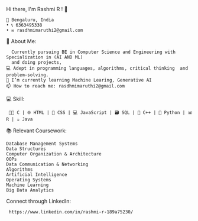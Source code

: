 Hi there, I'm Rashmi R ! 👋
 
    📍 Bengaluru, India 
    • 📞 6363495338 
    • ✉️ rasdhmimaruthi2@gmail.com


🌟 About Me:

      Currently pursuing BE in Computer Science and Engineering with Specialization in (AI AND ML)
      and doing projects, 
    💻 Adept in programming languages, algorithms, critical thinking  and problem-solving.
    🌱 I’m currently learning Machine Learing, Generative AI
    📫 How to reach me: rasdhmimaruthi2@gmail.com

    
💻 Skill:

     👩‍💻 C | 🌐 HTML | 🎨 CSS | 💻 JavaScript | 🗃️ SQL | 🚀 C++ | 🐍 Python | 📊 R | ☕ Java

   
📚 Relevant Coursework:

    Database Management Systems
    Data Structures
    Computer Organization & Architecture
    OOPs
    Data Communication & Networking
    Algorithms
    Artificial Intelligence
    Operating Systems
    Machine Learning
    Big Data Analytics
    


Connect through LinkedIn:  

     https://www.linkedin.com/in/rashmi-r-189a75230/



<!---
Rashmi-RR/Rashmi-RR is a ✨ special ✨ repository because its `README.md` (this file) appears on your GitHub profile.
You can click the Preview link to take a look at your changes.
--->
